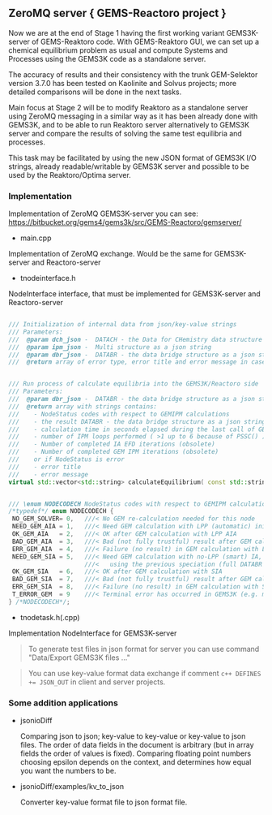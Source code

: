 ## ZeroMQ server { GEMS-Reactoro project } ##

Now we are at the end of Stage 1 having the first working variant GEMS3K-server of GEMS-Reaktoro code.
With GEMS-Reaktoro GUI, we can set up a chemical equilibrium problem as usual and compute Systems and Processes using the GEMS3K code as a standalone server.

The accuracy of results and their consistency with the trunk GEM-Selektor version 3.7.0 has been tested on Kaolinite and Solvus projects; 
more detailed comparisons will be done in the next tasks.

Main focus at Stage 2 will be to modify Reaktoro as a standalone server using ZeroMQ messaging in a similar way as it has been already done with GEMS3K, and  to be able to run Reaktoro server alternatively to GEMS3K server and compare the results of solving the same test equilibria and processes.

This task may be facilitated by using the new JSON format of GEMS3K I/O strings, already readable/writable by GEMS3K server and possible to be used by the Reaktoro/Optima server.



### Implementation ###

Implementation of ZeroMQ GEMS3K-server you can see: https://bitbucket.org/gems4/gems3k/src/GEMS-Reactoro/gemserver/



* main.cpp

Implementation of ZeroMQ exchange. Would be the same for GEMS3K-server and Reactoro-server


* tnodeinterface.h

NodeInterface interface, that must be implemented for GEMS3K-server and Reactoro-server

```c++

/// Initialization of internal data from json/key-value strings
/// Parameters:
///  @param dch_json -  DATACH - the Data for CHemistry data structure as a json string
///  @param ipm_json -  Multi structure as a json string
///  @param dbr_json -  DATABR - the data bridge structure as a json string
///  @return array of error type, error title and error message in case of error or empty array if all OK

```



```c++

/// Run process of calculate equilibria into the GEMS3K/Reactoro side
/// Parameters:
///  @param dbr_json -  DATABR - the data bridge structure as a json string
///  @return array with strings contains:
///    - NodeStatus codes with respect to GEMIPM calculations
///    - the result DATABR - the data bridge structure as a json string
///    - calculation time in seconds elapsed during the last call of GEM_run (obsolete)
///    - number of IPM loops performed ( >1 up to 6 because of PSSC() ) (obsolete)
///    - Number of completed IA EFD iterations (obsolete)
///    - Number of completed GEM IPM iterations (obsolete)
///    or if NodeStatus is error
///    - error title
///    - error message
virtual std::vector<std::string> calculateEquilibrium( const std::string& new_dbr ) = 0;

```


```c++

/// \enum NODECODECH NodeStatus codes with respect to GEMIPM calculations
/*typedef*/ enum NODECODECH {
 NO_GEM_SOLVER= 0,   ///< No GEM re-calculation needed for this node
 NEED_GEM_AIA = 1,   ///< Need GEM calculation with LPP (automatic) initial approximation (AIA)
 OK_GEM_AIA   = 2,   ///< OK after GEM calculation with LPP AIA
 BAD_GEM_AIA  = 3,   ///< Bad (not fully trustful) result after GEM calculation with LPP AIA
 ERR_GEM_AIA  = 4,   ///< Failure (no result) in GEM calculation with LPP AIA
 NEED_GEM_SIA = 5,   ///< Need GEM calculation with no-LPP (smart) IA, SIA
                     ///<   using the previous speciation (full DATABR lists only)
 OK_GEM_SIA   = 6,   ///< OK after GEM calculation with SIA
 BAD_GEM_SIA  = 7,   ///< Bad (not fully trustful) result after GEM calculation with SIA
 ERR_GEM_SIA  = 8,   ///< Failure (no result) in GEM calculation with SIA
 T_ERROR_GEM  = 9    ///< Terminal error has occurred in GEMS3K (e.g. memory corruption). Restart is required.
} /*NODECODECH*/;

```


* tnodetask.h(.cpp)

Implementation NodeInterface for GEMS3K-server




> To generate test files in json format for server you can use command "Data/Export GEMS3K files ..."

> You can use key-value format data exchange if comment ```c++ DEFINES  += JSON_OUT``` in client and server projects.


### Some addition applications

* jsonioDiff

  Comparing json to json; key-value to key-value or key-value to json files. The order of data fields in the document is arbitrary (but in array fields the order of values is fixed). Comparing floating point numbers choosing epsilon depends on the context, and determines how equal you want the numbers to be.

* jsonioDiff/examples/kv_to_json

  Converter key-value format file to json format file.
